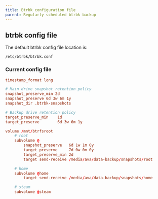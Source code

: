 ```yaml
---
title: Btrbk configuration file
parent: Regularly scheduled btrbk backup
---
```


## btrbk config file 

The default btrbk config file location is:

```/etc/btrbk/btrbk.conf```

### Current config file

``` conf
timestamp_format long

# Main drive snapshot retention policy
snapshot_preserve_min 2d
snapshot_preserve 6d 3w 6m 1y
snapshot_dir .btrbk-snapshots

# Backup drive retention policy
target_preserve_min    1d
target_preserve        6d 3w 6m 1y

volume /mnt/btrfsroot
    # root
    subvolume @
    	snapshot_preserve	6d 1w 1m 0y
	    target_preserve		7d 0w 0m 0y
	    target_preserve_min	2d
	    target send-receive /media/ava/data-backup/snapshots/root

    # home
    subvolume @home
	    target send-receive /media/ava/data-backup/snapshots/home

    # steam
    subvolume @steam
```

